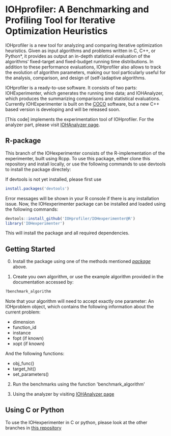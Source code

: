 IOHprofiler: A Benchmarking and Profiling Tool for Iterative Optimization Heuristics
============================================

IOHprofiler is a new tool for analyzing and comparing iterative optimization heuristics.
Given as input algorithms and problems written in C, C++, or Python*, it provides as output an in-depth statistical evaluation of the algorithms’ fixed-target and fixed-budget running time distributions. In addition to these performance evaluations, IOHprofiler also allows to track the evolution of algorithm parameters, making our tool particularly useful for the analysis, comparison, and design of (self-)adaptive algorithms.

IOHprofiler is a ready-to-use software. It consists of two parts: IOHExperimenter, which generates the running time data; and IOHAnalyzer, which produces the summarizing comparisons and statistical evaluations. Currently IOHExperimenter is built on the [COCO](https://github.com/numbbo/coco) software, but a new C++ based version is developing and will be released soon.

[This code] implements the experimentation tool of IOHprofiler. 
For the analyzer part, please visit [IOHAnalyzer page](https://github.com/IOHprofiler/IOHAnalyzer).



R-package  <a name="package"></a>
------------
This branch of the IOHexperimenter consists of the R-implementation of the experimenter, built using Rcpp.
To use this package, either clone this repository and install locally, or use the following commands to use devtools to install the package directely:

If devtools is not yet installed, please first use
```r
install.packages('devtools')
```
Error messages will be shown in your R console if there is any installation issue.
Now, the IOHexperimenter package can be installed and loaded using the following commands:
```r
devtools::install_github('IOHprofiler/IOHexperimenter@R')
library('IOHexperimenter')
```
This will install the package and all required dependencies.


Getting Started <a name="Getting-Started"></a>
---------------
0. Install the package using one of the methods mentioned [_package_](#package) above.

1. Create you own algorithm, or use the example algorithm provided in the documentation accessed by:
```r
?benchmark_algorithm
```

Note that your algorithm will need to accept exactly one parameter: An IOHproblem object, which contains the following information about the current problem:

* dimension
* function_id
* instance
* fopt (if known)
* xopt (if known)

And the following functions:

* obj_func()
* target_hit()
* set_parameters()

2. Run the benchmarks using the function 'benchmark_algorithm'
  
3. Using the analyzer by visiting [IOHAnalyzer page](https://github.com/IOHprofiler/IOHAnalyzer)


Using C or Python <a name="Using-C"></a>
---------------
To use the IOHexperimenter in C or python, please look at the other branches in [this repository](https://github.com/IOHprofiler/IOHexperimenter)
